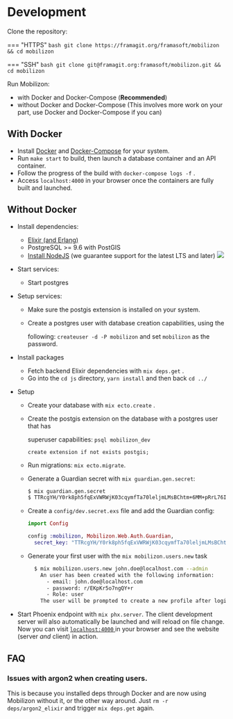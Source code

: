 # Development

Clone the repository:

=== "HTTPS"
    ``` bash
    git clone https://framagit.org/framasoft/mobilizon && cd mobilizon
    ```

=== "SSH"
    ``` bash
    git clone git@framagit.org:framasoft/mobilizon.git && cd mobilizon
    ```

Run Mobilizon:

  + with Docker and Docker-Compose (**Recommended**)
  + without Docker and Docker-Compose (This involves more work on your part, use Docker and Docker-Compose if you can)

## With Docker

  + Install [Docker](https://docs.docker.com/install/#supported-platforms) and [Docker-Compose](https://docs.docker.com/compose/install/) for your system.
  + Run `make start` to build, then launch a database container and an API container.
  + Follow the progress of the build with `docker-compose logs -f` .
  + Access `localhost:4000` in your browser once the containers are fully built and launched.

## Without Docker

  + Install dependencies:
    - [Elixir (and Erlang)](https://elixir-lang.org/install.html)
    - PostgreSQL >= 9.6 with PostGIS
    - [Install NodeJS](https://nodejs.org/en/download/) (we guarantee support for the latest LTS and later) ![](https://img.shields.io/badge/node-%3E%3D%2012.0+-brightgreen.svg)
  + Start services:
    - Start postgres
  + Setup services:
    - Make sure the postgis extension is installed on your system.
    - Create a postgres user with database creation capabilities, using the

      following: `createuser -d -P mobilizon` and set `mobilizon` as the password.

  + Install packages
    - Fetch backend Elixir dependencies with `mix deps.get` .
    - Go into the `cd js` directory, `yarn install` and then back `cd ../` 
  + Setup
    - Create your database with `mix ecto.create` .
    - Create the postgis extension on the database with a postgres user that has

      superuser capabilities: `psql mobilizon_dev` 
      ```psql
      create extension if not exists postgis;
      ```

    * Run migrations: `mix ecto.migrate`.
    * Generate a Guardian secret with `mix guardian.gen.secret`:
      ```bash
      $ mix guardian.gen.secret
      $ TTRcgYH/Y0rk8ph5fqExVWRWjK03cqymfTa70leljmLMsBChtm+6MM+pRrL76Io3
      ```
    * Create a `config/dev.secret.exs` file and add the Guardian config:

      ```elixir
      import Config

      config :mobilizon, Mobilizon.Web.Auth.Guardian,
        secret_key: "TTRcgYH/Y0rk8ph5fqExVWRWjK03cqymfTa70leljmLMsBChtm+6MM+pRrL76Io3"

      ```

    * Generate your first user with the `mix mobilizon.users.new` task

      ```bash
        $ mix mobilizon.users.new john.doe@localhost.com --admin
          An user has been created with the following information:
            - email: john.doe@localhost.com
            - password: r/EKpKr5o7ngQY+r
            - Role: user
          The user will be prompted to create a new profile after login for the first time.
      ```

  * Start Phoenix endpoint with `mix phx.server`. The client development server will also automatically be launched and will reload on file change.
Now you can visit [ `localhost:4000` ](http://localhost:4000) in your browser
and see the website (server *and* client) in action.

## FAQ

### Issues with argon2 when creating users.

This is because you installed deps through Docker and are now using Mobilizon without it, or the other way around. Just `rm -r deps/argon2_elixir` and trigger `mix deps.get` again.

